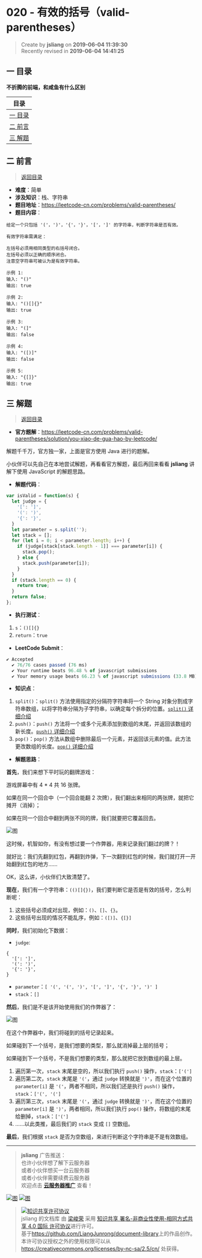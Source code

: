 020 - 有效的括号（valid-parentheses）
===

> Create by **jsliang** on **2019-06-04 11:39:30**  
> Recently revised in **2019-06-04 14:41:25**

## <a name="chapter-one" id="chapter-one">一 目录</a>

**不折腾的前端，和咸鱼有什么区别**

| 目录 |
| --- | 
| [一 目录](#chapter-one) | 
| <a name="catalog-chapter-two" id="catalog-chapter-two"></a>[二 前言](#chapter-two) |
| <a name="catalog-chapter-three" id="catalog-chapter-three"></a>[三 解题](#chapter-three) |

## <a name="chapter-two" id="chapter-two">二 前言</a>

> [返回目录](#chapter-one)

* **难度**：简单
* **涉及知识**：栈、字符串
* **题目地址**：https://leetcode-cn.com/problems/valid-parentheses/
* **题目内容**：

```
给定一个只包括 '('，')'，'{'，'}'，'['，']' 的字符串，判断字符串是否有效。

有效字符串需满足：

左括号必须用相同类型的右括号闭合。
左括号必须以正确的顺序闭合。
注意空字符串可被认为是有效字符串。

示例 1:
输入: "()"
输出: true

示例 2:
输入: "()[]{}"
输出: true

示例 3:
输入: "(]"
输出: false

示例 4:
输入: "([)]"
输出: false

示例 5:
输入: "{[]}"
输出: true
```

## <a name="chapter-three" id="chapter-three">三 解题</a>

> [返回目录](#chapter-one)

* **官方题解**：https://leetcode-cn.com/problems/valid-parentheses/solution/you-xiao-de-gua-hao-by-leetcode/

解题千千万，官方独一家，上面是官方使用 Java 进行的题解。

小伙伴可以先自己在本地尝试解题，再看看官方解题，最后再回来看看 **jsliang** 讲解下使用 JavaScript 的解题思路。

* **解题代码**：

```js
var isValid = function(s) {
  let judge = {
    '[': ']',
    '(': ')',
    '{': '}',
  }
  let parameter = s.split('');
  let stack = [];
  for (let i = 0; i < parameter.length; i++) {
    if (judge[stack[stack.length - 1]] === parameter[i]) {
      stack.pop();
    } else {
      stack.push(parameter[i]);
    }
  }
  if (stack.length == 0) {
    return true;
  }
  return false;
};
```

* **执行测试**：

1. `s`：`()[]{}`
2. `return`：`true`

* **LeetCode Submit**：

```js
✔ Accepted
  ✔ 76/76 cases passed (76 ms)
  ✔ Your runtime beats 96.48 % of javascript submissions
  ✔ Your memory usage beats 66.23 % of javascript submissions (33.8 MB)
```

* **知识点**：

1. `split()`：`split()` 方法使用指定的分隔符字符串将一个 String 对象分割成字符串数组，以将字符串分隔为子字符串，以确定每个拆分的位置。[`split()` 详细介绍](https://github.com/LiangJunrong/document-library/blob/master/JavaScript-library/JavaScript/Function/split.md)
2. `push()`：`push()` 方法将一个或多个元素添加到数组的末尾，并返回该数组的新长度。[`push()` 详细介绍](https://github.com/LiangJunrong/document-library/blob/master/JavaScript-library/JavaScript/Function/push.md)
3. `pop()`：`pop()` 方法从数组中删除最后一个元素，并返回该元素的值。此方法更改数组的长度。[`pop()` 详细介绍](https://github.com/LiangJunrong/document-library/blob/master/JavaScript-library/JavaScript/Function/pop.md)

* **解题思路**：

**首先**，我们来想下平时玩的翻牌游戏：

游戏屏幕中有 4 * 4 共 16 张牌。

如果在同一个回合中（一个回合能翻 2 次牌），我们翻出来相同的两张牌，就把它摊开（消掉）；

如果在同一个回合中翻到两张不同的牌，我们就要把它覆盖回去。

![图](../../../public-repertory/img/other-algorithm-020-1.png)

这时候，机智如你，有没有想过要一个作弊器，用来记录我们翻过的牌？！

就好比：我们先翻到红包，再翻到炸弹，下一次翻到红包的时候，我们就打开一开始翻到红包的地方……

OK，这么讲，小伙伴们大致清楚了。

**现在**，我们有一个字符串：`(()[]{})`，我们要判断它是否是有效的括号，怎么判断呢：

1. 这些括号必须成对出现，例如：`()`、`[]`、`{}`。
2. 这些括号出现的情况不能乱序，例如：`([)]`、`{[}]`

**同时**，我们初始化下数据：

* `judge`: 

```
{
  '[': ']',
  '(': ')',
  '{': '}',
}
```

* `parameter`：`[ '(', '(', ')', '[', ']', '{', '}', ')' ]`
* `stack`：`[]`

**然后**，我们是不是该开始使用我们的作弊器了：

![图](../../../public-repertory/img/other-algorithm-020-2.png)

在这个作弊器中，我们将碰到的括号记录起来。

如果碰到下一个括号，是我们想要的类型，那么就消掉最上层的括号；

如果碰到下一个括号，不是我们想要的类型，那么就把它放到数组的最上层。

1. 遍历第一次，`stack` 末尾是空的，所以我们执行 `push()` 操作，`stack`：`['(']`
2. 遍历第二次，`stack` 末尾是 `'('`，通过 `judge` 转换就是 `')'`，而在这个位置的 `parameter[i]` 是 `'('`，两者不相同，所以我们还是执行 `push()` 操作，`stack`：`['(', '(']`
3. 遍历第三次，`stack` 末尾是 `'('`，通过 `judge` 转换就是 `')'`，而在这个位置的 `parameter[i]` 是 `')'`，两者相同，所以我们执行 `pop()` 操作，将数组的末尾给删掉，`stack`：`['(']`
4. ……以此类推，最后我们的 `stack` 变成 `[]` 空数组。

**最后**，我们根据 `stack` 是否为空数组，来进行判断这个字符串是不是有效数组。

---

> **jsliang** 广告推送：  
> 也许小伙伴想了解下云服务器  
> 或者小伙伴想买一台云服务器  
> 或者小伙伴需要续费云服务器  
> 欢迎点击 **[云服务器推广](https://github.com/LiangJunrong/document-library/blob/master/other-library/Monologue/%E7%A8%B3%E9%A3%9F%E8%89%B0%E9%9A%BE.md)** 查看！

[![图](../../../public-repertory/img/z-small-seek-ali-3.jpg)](https://promotion.aliyun.com/ntms/act/qwbk.html?userCode=w7hismrh)
[![图](../../../public-repertory/img/z-small-seek-tencent-2.jpg)](https://cloud.tencent.com/redirect.php?redirect=1014&cps_key=49f647c99fce1a9f0b4e1eeb1be484c9&from=console)

> <a rel="license" href="http://creativecommons.org/licenses/by-nc-sa/4.0/"><img alt="知识共享许可协议" style="border-width:0" src="https://i.creativecommons.org/l/by-nc-sa/4.0/88x31.png" /></a><br /><span xmlns:dct="http://purl.org/dc/terms/" property="dct:title">jsliang 的文档库</span> 由 <a xmlns:cc="http://creativecommons.org/ns#" href="https://github.com/LiangJunrong/document-library" property="cc:attributionName" rel="cc:attributionURL">梁峻荣</a> 采用 <a rel="license" href="http://creativecommons.org/licenses/by-nc-sa/4.0/">知识共享 署名-非商业性使用-相同方式共享 4.0 国际 许可协议</a>进行许可。<br />基于<a xmlns:dct="http://purl.org/dc/terms/" href="https://github.com/LiangJunrong/document-library" rel="dct:source">https://github.com/LiangJunrong/document-library</a>上的作品创作。<br />本许可协议授权之外的使用权限可以从 <a xmlns:cc="http://creativecommons.org/ns#" href="https://creativecommons.org/licenses/by-nc-sa/2.5/cn/" rel="cc:morePermissions">https://creativecommons.org/licenses/by-nc-sa/2.5/cn/</a> 处获得。